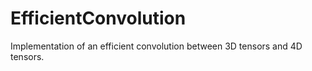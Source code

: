 # EfficientConvolution
Implementation of an efficient convolution between 3D tensors and 4D tensors.

